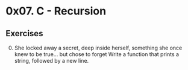 # 0x07. C - Recursion

## Exercises

0. She locked away a secret, deep inside herself, something she once knew to be
true... but chose to forget
Write a function that prints a string, followed by a new line.